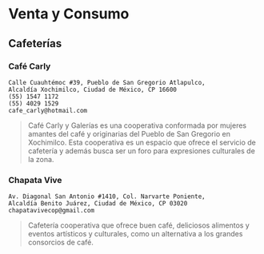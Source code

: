 # Venta y Consumo

## Cafeterías

### Café Carly

    Calle Cuauhtémoc #39, Pueblo de San Gregorio Atlapulco,
    Alcaldía Xochimilco, Ciudad de México, CP 16600
    (55) 1547 1172
    (55) 4029 1529
    cafe_carly@hotmail.com

> Café Carly y Galerías es una cooperativa conformada por mujeres amantes del café y originarias del Pueblo de San Gregorio en Xochimilco. Esta cooperativa es un espacio que ofrece el servicio de cafetería y además busca ser un foro para expresiones culturales de la zona. 

### Chapata Vive

    Av. Diagonal San Antonio #1410, Col. Narvarte Poniente,
    Alcaldía Benito Juárez, Ciudad de México, CP 03020
    chapatavivecop@gmail.com

> Cafetería cooperativa que ofrece buen café, deliciosos alimentos y eventos artísticos y culturales, como un alternativa a los grandes consorcios de café.
